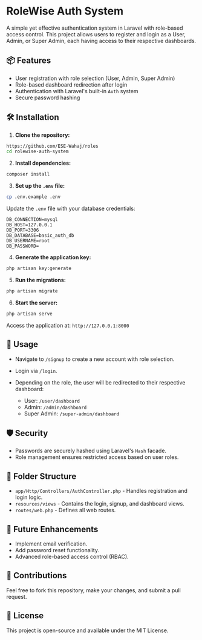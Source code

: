 # RoleWise Auth System

A simple yet effective authentication system in Laravel with role-based access control. This project allows users to register and login as a User, Admin, or Super Admin, each having access to their respective dashboards.

## 📦 Features

* User registration with role selection (User, Admin, Super Admin)
* Role-based dashboard redirection after login
* Authentication with Laravel's built-in `Auth` system
* Secure password hashing

## 🛠️ Installation

1. **Clone the repository:**

```bash
https://github.com/ESE-Wahaj/roles
cd rolewise-auth-system
```

2. **Install dependencies:**

```bash
composer install
```

3. **Set up the `.env` file:**

```bash
cp .env.example .env
```

Update the `.env` file with your database credentials:

```
DB_CONNECTION=mysql
DB_HOST=127.0.0.1
DB_PORT=3306
DB_DATABASE=basic_auth_db
DB_USERNAME=root
DB_PASSWORD=
```

4. **Generate the application key:**

```bash
php artisan key:generate
```

5. **Run the migrations:**

```bash
php artisan migrate
```

6. **Start the server:**

```bash
php artisan serve
```

Access the application at: `http://127.0.0.1:8000`

## 🚀 Usage

* Navigate to `/signup` to create a new account with role selection.
* Login via `/login`.
* Depending on the role, the user will be redirected to their respective dashboard:

  * User: `/user/dashboard`
  * Admin: `/admin/dashboard`
  * Super Admin: `/super-admin/dashboard`

## 🛡️ Security

* Passwords are securely hashed using Laravel's `Hash` facade.
* Role management ensures restricted access based on user roles.

## 📁 Folder Structure

* `app/Http/Controllers/AuthController.php` - Handles registration and login logic.
* `resources/views` - Contains the login, signup, and dashboard views.
* `routes/web.php` - Defines all web routes.

## 🔧 Future Enhancements

* Implement email verification.
* Add password reset functionality.
* Advanced role-based access control (RBAC).

## 🤝 Contributions

Feel free to fork this repository, make your changes, and submit a pull request.

## 📄 License

This project is open-source and available under the MIT License.
